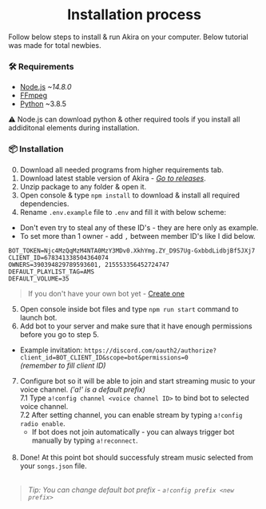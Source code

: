 <h1 align="center">Installation process</h1>

Follow below steps to install & run Akira on your computer. Below tutorial was made for total newbies.

### 🛠️ **Requirements**
- [Node.js](https://nodejs.org/en/) *~14.8.0*
- [FFmpeg](https://ffmpeg.org/)
- [Python](https://www.python.org/) ~3.8.5

⚠️ Node.js can download python & other required tools if you install all addiditonal elements during installation.

### 📦 **Installation**
0. Download all needed programs from higher requirements tab.
1. Download latest stable version of Akira - *[Go to releases](https://github.com/Znudzony/Akira/releases/)*.
2. Unzip package to any folder & open it.
3. Open console & type `npm install` to download & install all required dependencies.
4. Rename `.env.example` file to `.env` and fill it with below scheme:
- Don't even try to steal any of these ID's - they are here only as example.
- To set more than 1 owner - add `,` between member ID's like I did below.
```env
BOT_TOKEN=Njc4MzQqMzM4NTA0MzY3MDv0.XkhYmg.ZY_D9S7Ug-GxbbdLidbjBf5JXj7
CLIENT_ID=678341338504364074
OWNERS=390394829789593601, 215553356452724747
DEFAULT_PLAYLIST_TAG=AMS
DEFAULT_VOLUME=35
```
> If you don't have your own bot yet - [Create one](https://discord.com/developers/applications) <br />

5. Open console inside bot files and type `npm run start` command to launch bot.
6. Add bot to your server and make sure that it have enough permissions before you go to step 5.
- Example invitation: `https://discord.com/oauth2/authorize?client_id=BOT_CLIENT_ID&scope=bot&permissions=0` <br /> *(remember to fill client ID)*
7. Configure bot so it will be able to join and start streaming music to your voice channel. *('a!' is a default prefix)* <br />
    7.1 Type `a!config channel <voice channel ID>` to bind bot to selected voice channel. <br />
    7.2 After setting channel, you can enable stream by typing `a!config radio enable`. <br />
      - If bot does not join automatically - you can always trigger bot manually by typing `a!reconnect`. <br /> <br />
8. Done! At this point bot should successfuly stream music selected from your `songs.json` file. <br /> <br />

> *Tip: You can change default bot prefix - `a!config prefix <new prefix>`*
